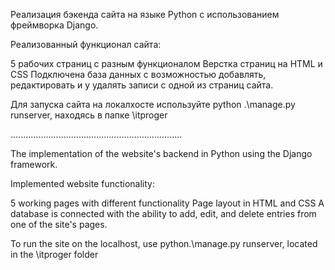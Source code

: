 Реализация бэкенда сайта на языке Python с использованием фреймворка Django.

Реализованный функционал сайта:

5 рабочих страниц с разным функционалом
Верстка страниц на HTML и CSS
Подключена база данных с возможностью добавлять, редактировать и у удалять записи с одной из страниц сайта.


Для запуска сайта на локалхосте используйте
python .\manage.py runserver, находясь в папке \itproger

....................................................................

The implementation of the website's backend in Python using the Django framework.

Implemented website functionality:

5 working pages with different functionality
Page layout in HTML and CSS
A database is connected with the ability to add, edit, and delete entries from one of the site's pages.


To run the site on the localhost, use
python.\manage.py runserver, located in the \itproger folder
